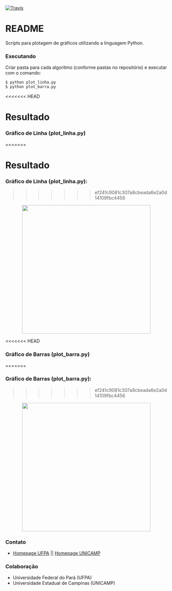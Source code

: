 [![Travis](https://img.shields.io/travis/rust-lang/rust.svg)]()

# README #

Scripts para plotagem de gráficos utilizando a linguagem Python.

### Executando ###

Criar pasta para cada algoritmo (conforme pastas no repositório) e executar com o comando:

	$ python plot_linha.py
	$ python plot_barra.py
<<<<<<< HEAD

# Resultado #

### Gráfico de Linha (plot_linha.py) ###
=======

# Resultado #

### Gráfico de Linha (plot_linha.py): ###
>>>>>>> ef241c9081c307a8cbeada6e2a0d14109fbc4456

<p align="center">
	<img src="https://github.com/joahannes/scripts/blob/master/img/cobertura.png" width="400"/>
</p>

<<<<<<< HEAD
### Gráfico de Barras (plot_barra.py) ###
=======
### Gráfico de Barras (plot_barra.py): ###
>>>>>>> ef241c9081c307a8cbeada6e2a0d14109fbc4456

<p align="center">
	<img src="https://github.com/joahannes/scripts/blob/master/img/cobertura_barra.png" width="400"/>
</p>

### Contato ###

* [Homepage UFPA](http://www.gercom2.ufpa.br/joahannes) || [Homepage UNICAMP](http://www.lrc.ic.unicamp.br/~joahannes)

### Colaboração ###

* Universidade Federal do Pará (UFPA)
* Universidade Estadual de Campinas (UNICAMP)
